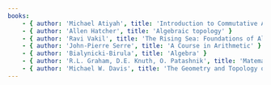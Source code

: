 ```yaml
---
books:
    - { author: 'Michael Atiyah', title: 'Introduction to Commutative Algebra' }
    - { author: 'Allen Hatcher', title: 'Algebraic topology' }
    - { author: 'Ravi Vakil', title: 'The Rising Sea: Foundations of Algebraic Geometry' }
    - { author: 'John-Pierre Serre', title: 'A Course in Arithmetic' }
    - { author: 'Bialynicki-Birula', title: 'Algebra' }
    - { author: 'R.L. Graham, D.E. Knuth, O. Patashnik', title: 'Matematyka Konkretna' }
    - { author: 'Michael W. Davis', title: 'The Geometry and Topology of Coxeter Groups' }
---
```

